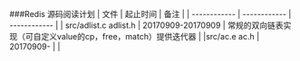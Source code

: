 ###Redis 源码阅读计划
|  文件 | 起止时间  | 备注  |
| ------------ | ------------ | ------------ |
|  src/adlist.c adlist.h   |  20170909-20170909 |  常规的双向链表实现（可自定义value的cp，free，match）提供迭代器 |
|src/ac.e ac.h           |  20170909-    |                                 |
